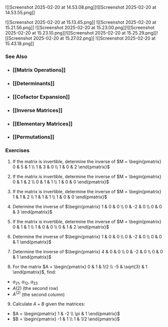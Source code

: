 ---
---



![[Screenshot 2025-02-20 at 14.53.08.png]]![[Screenshot 2025-02-20 at 14.53.55.png]]

![[Screenshot 2025-02-20 at 15.13.45.png]]
![[Screenshot 2025-02-20 at 15.21.56.png]]
![[Screenshot 2025-02-20 at 15.23.00.png]]![[Screenshot 2025-02-20 at 15.23.10.png]]![[Screenshot 2025-02-20 at 15.25.29.png]]![[Screenshot 2025-02-20 at 15.27.02.png]]
![[Screenshot 2025-02-20 at 15.43.18.png]]

### See Also

- ### [[Matrix Operations]]

- ### [[Determinants]]

- ### [[Cofactor Expansion]]

- ### [[Inverse Matrices]]

- ### [[Elementary Matrices]]

- ### [[Permutations]]



### Exercises

1. If the matrix is invertible, determine the inverse of $M = \begin{pmatrix} 0 & 5 & 1 \\ 1 & 3 & 0 \\ 1 & 0 & 2 \end{pmatrix}$

2. If the matrix is invertible, determine the inverse of $M = \begin{pmatrix} 0 & 1 & 2 \\ 0 & 1 & 1 \\ 1 & 0 & 0 \end{pmatrix}$

3. If the matrix is invertible, determine the inverse of $M = \begin{pmatrix} 1 & 1 & 2 \\ 1 & 1 & 1 \\ 1 & 0 & 0 \end{pmatrix}$

4. Determine the inverse of $\begin{pmatrix} 1 & 0 & 0 \\ 0 & -2 & 0 \\ 0 & 0 & 3 \end{pmatrix}$

5. If the matrix is invertible, determine the inverse of $M = \begin{pmatrix} 0 & 1 & 1 \\ 1 & 0 & 0 \\ 0 & 1 & 2 \end{pmatrix}$

6. Determine the inverse of $\begin{pmatrix} 1 & 0 & 0 \\ 0 & -2 & 0 \\ 0 & 0 & 1 \end{pmatrix}$

7. Determine the inverse of $\begin{pmatrix} 4 & 0 & 0 \\ 0 & -2 & 0 \\ 0 & 0 & 1 \end{pmatrix}$

8. For the matrix $A = \begin{pmatrix} 0 & 1 & 1/2 \\ -5 & \sqrt{3} & 1 \end{pmatrix}$, find:
  - $a_{21}$, $a_{12}$, $a_{23}$
  - $A(2)$ (the second row)
  - $A^{(2)}$ (the second column)

9. Calculate $A + B$ given the matrices:
  - $A = \begin{pmatrix} 1 & -2 \\ \pi & 1 \end{pmatrix}$
  - $B = \begin{pmatrix} -1 & 1 \\ 1 & 1/2 \end{pmatrix}$
